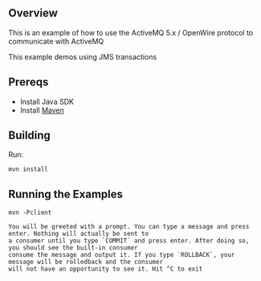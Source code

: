## Overview

This is an example of how to use the ActiveMQ 5.x / OpenWire protocol to communicate with ActiveMQ

This example demos using JMS transactions

## Prereqs

- Install Java SDK
- Install [Maven](http://maven.apache.org/download.html)

## Building

Run:

    mvn install

## Running the Examples

    mvn -Pclient

    You will be greeted with a prompt. You can type a message and press enter. Nothing will actually be sent to
    a consumer until you type `COMMIT` and press enter. After doing so, you should see the built-in consumer
    consume the message and output it. If you type `ROLLBACK`, your message will be rolledback and the consumer
    will not have an opportunity to see it. Hit ^C to exit